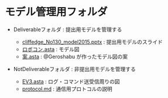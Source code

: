 # モデル管理用フォルダ

* Deliverableフォルダ : 提出用モデルを管理する

  * [cliffedge_No130_model2015.pptx](./Deliverable/cliffedge_No130_model2015.pptx) : 提出用モデルのスライド
  * [ロボコン.asta](./Deliverable/ロボコン.asta) : モデル図
  * [案.asta](./Deliverable/案.asta) : @Geroshabu が作ったモデル図の案

* NotDeliverableフォルダ : 非提出用モデルを管理する

  * [EV3.asta](./NotDeliverable/EV3.asta) : ログ・コマンド送受信周りの図
  * [protocol.md](./NotDeliverable/protocol.md) : 通信用プロトコルの説明

